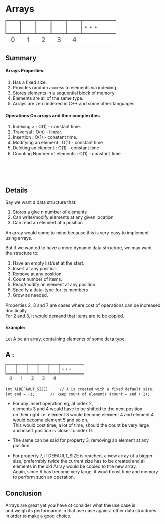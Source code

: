 # Arrays

<img src=images/array.svg width=350 blue>

## Summary

#### Arrays Properties:

1. Has a fixed size.
1. Provides random access to elements via indexing.
1. Stores elements in a sequential block of memory.
1. Elements are all of the same type.
1. Arrays are zero indexed in C++ and some other languages.

#### Operations On arrays and their complexities

1. Indexing > : O(1) - constant time.
2. Traversal : O(n) - linear.
3. Insertion : O(1) - constant time.
4. Modifying an element : O(1) - constant time
5. Deleting an element : O(1) - constant time
6. Counting Number of elements : O(1) - constant time

<br />
<br />
<br />

## Details

Say we want a data structure that:

1. Stores a give n number of elements
2. Can write/modify elements at any given location
3. Can read an element at a position

An array would come to mind because this is very easy to implement  
using arrays.

But if we wanted to have a more dynamic data structure, we may want  
the structure to:

1. Have an empty list/set at the start.
2. Insert at any position
3. Remove at any position
4. Count number of items.
5. Read/modify an element at any position.
6. Specify a data-type for its members
7. Grow as needed.

Properties 2, 3 and 7 are cases where cost of operations can be increased drastically.  
For 2 and 3, it would demand that items are to be copied.

#### Example:

Let A be an array, containing elements of some data type.

## A :

<img src=images/array.svg width=250 >

    int A[DEFAULT_SIZE]		// A is created with a fixed default size;
    int end = -1; 		// keep count of elements (count = end + 1);

- For any insert operation eg, at index 2,  
  elements 3 and 4 would have to be shifted to the next position  
  on their right i.e. element 3 would become element 4 and element 4  
  would become element 5 and so on.  
  This would cost time, a lot of time, should the count be very large  
  and insert position is closer to index 0.

- The same can be said for property 3, removing an element at any position.

- For property 7, if DEFAULT_SIZE is reached, a new array of a bigger  
  size, preferrably twice the current size has to be created and all  
  elements in the old Array would be copied to the new array.  
  Again, since A has become very large, it would cost time and memory  
  to perform such an operation.

## Conclusion

Arrays are great yet you have ot consider what the use case is  
and weigh its performance in that use case against other data structures  
in order to make a good choice.
